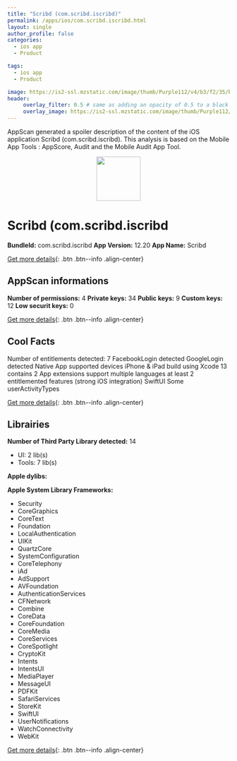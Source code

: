 ```yaml
---
title: "Scribd (com.scribd.iscribd)"
permalink: /apps/ios/com.scribd.iscribd.html
layout: single
author_profile: false
categories: 
  - ios app 
  - Product 

tags: 
  - ios app 
  - Product 

image: https://is2-ssl.mzstatic.com/image/thumb/Purple112/v4/b3/f2/35/b3f23578-c02f-1911-8a60-c3837b7385df/AppIcon-0-1x_U007emarketing-0-4-0-0-85-220.png/512x512bb.jpg
header: 
     overlay_filter: 0.5 # same as adding an opacity of 0.5 to a black background
     overlay_image: https://is2-ssl.mzstatic.com/image/thumb/Purple112/v4/b3/f2/35/b3f23578-c02f-1911-8a60-c3837b7385df/AppIcon-0-1x_U007emarketing-0-4-0-0-85-220.png/512x512bb.jpg
---
```

AppScan generated a spoiler description of the content of the iOS application Scribd (com.scribd.iscribd). This analysis is based on the Mobile App Tools : AppScore, Audit and the Mobile Audit App Tool.

  
  
<div style="text-align: center;"><img src="https://is2-ssl.mzstatic.com/image/thumb/Purple112/v4/b3/f2/35/b3f23578-c02f-1911-8a60-c3837b7385df/AppIcon-0-1x_U007emarketing-0-4-0-0-85-220.png/512x512bb.jpg" width="100" height="100"></div>  
  
# Scribd (com.scribd.iscribd

**BundleId:** com.scribd.iscribd
**App Version:** 12.20
**App Name:** Scribd


[Get more details](/pricing.html){: .btn .btn--info .align-center}  
  
## AppScan informations 

**Number of permissions:** 4
**Private keys:** 34
**Public keys:** 9
**Custom keys:** 12
**Low securit keys:** 0
  
[Get more details](/pricing.html){: .btn .btn--info .align-center}

## Cool Facts

Number of entitlements detected: 7
FacebookLogin detected
GoogleLogin detected
Native App
supported devices iPhone & iPad
build using Xcode 13
contains 2 App extensions
support multiple languages
at least 2 entitlemented features (strong iOS integration)
SwiftUI
Some userActivityTypes
  
[Get more details](/pricing.html){: .btn .btn--info .align-center}

## Librairies 
**Number of Third Party Library detected:** 14
- UI: 2 lib(s)
- Tools: 7 lib(s)

**Apple dylibs:**


**Apple System Library Frameworks:**
- Security
- CoreGraphics
- CoreText
- Foundation
- LocalAuthentication
- UIKit
- QuartzCore
- SystemConfiguration
- CoreTelephony
- iAd
- AdSupport
- AVFoundation
- AuthenticationServices
- CFNetwork
- Combine
- CoreData
- CoreFoundation
- CoreMedia
- CoreServices
- CoreSpotlight
- CryptoKit
- Intents
- IntentsUI
- MediaPlayer
- MessageUI
- PDFKit
- SafariServices
- StoreKit
- SwiftUI
- UserNotifications
- WatchConnectivity
- WebKit


  
[Get more details](/pricing.html){: .btn .btn--info .align-center}

